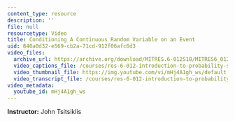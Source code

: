 ```yaml
---
content_type: resource
description: ''
file: null
resourcetype: Video
title: Conditioning A Continuous Random Variable on an Event
uid: 840a0d32-e569-cb2a-71cd-912f06afc6d3
video_files:
  archive_url: https://archive.org/download/MITRES.6-012S18/MITRES6_012S18_L09-02_300k.mp4
  video_captions_file: /courses/res-6-012-introduction-to-probability-spring-2018/ba5e7af3464853ddb3f19e011e1eb59c_mHj4A1gh_ws.vtt
  video_thumbnail_file: https://img.youtube.com/vi/mHj4A1gh_ws/default.jpg
  video_transcript_file: /courses/res-6-012-introduction-to-probability-spring-2018/403d214338011a67fda7be72c19b266b_mHj4A1gh_ws.pdf
video_metadata:
  youtube_id: mHj4A1gh_ws
---
```


**Instructor:** John Tsitsiklis